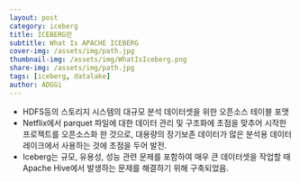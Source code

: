 ```yaml
---
layout: post
category: iceberg
title: ICEBERG란
subtitle: What Is APACHE ICEBERG
cover-img: /assets/img/path.jpg
thumbnail-img: /assets/img/WhatIsIceberg.png
share-img: /assets/img/path.jpg
tags: [iceberg, datalake]
author: ADGGi
---
```


> <div class="alert alert-block alert-info">
- HDFS등의 스토리지 시스템의 대규모 분석 데이터셋을 위한 오픈소스 테이블 포맷<br/>
- Netflix에서 parquet 파일에 대한 데이터 관리 및 구조화에 초점을 맞추어 시작한 프로젝트를 오픈소스화 한 것으로, 대용량의 장기보존 데이터가 많은 분석용 데이터레이크에서 사용하는 것에 초점을 두어 발전.<br/>
- Iceberg는 규모, 유용성, 성능 관련 문제를 포함하여 매우 큰 데이터셋을 작업할 때 Apache Hive에서 발생하는 문제를 해결하기 위해 구축되었음.<br/>
</div>
